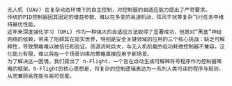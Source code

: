     无人机 (UAV) 在复杂动态环境下的自主控制，对控制器的自适应能力提出了严苛要求。
    传统的PID控制器因其固定的增益参数，难以在多变的高速机动、阵风干扰等复杂飞行任务中维持最优性能。
    近年来深度强化学习 (DRL) 作为一种强大的自适应方法取得了显著成功，但其对“黑盒”神经网络的依赖，带来了阻碍其在现实世界，特别是安全关键领域的应用的三个核心挑战：缺乏可解释性，导致策略难以被信任和验证。资源消耗巨大，与无人机机载的低功耗微控制器不兼容。泛化能力有限，难以将在一个场景训练的策略直接应用于新场景。
    为了解决这一困境，我们提出了 π-Flight，一个旨在自动生成可解释符号程序作为控制器策略的框架。π-Flight的核心思想是，将复杂的控制逻辑表达为一系列人类可读的程序与规则，从而兼顾高性能与高可信度。
